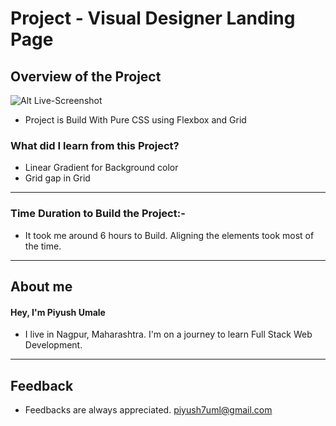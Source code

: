 # **Project - Visual Designer Landing Page**

## **Overview of the Project** 

![Alt Live-Screenshot](/finale1.png)


- Project is Build With Pure CSS using Flexbox and Grid



### **What did I learn from this Project?**

 - Linear Gradient for Background color
 - Grid gap in Grid
 

---

### **Time Duration to Build the Project:-**

- It took me around 6 hours to Build. Aligning the elements took most of the time. 

---

## **About me**

#### **Hey, I'm Piyush Umale**

- I live in Nagpur, Maharashtra. I'm on a journey to learn Full Stack Web Development.

---

## **Feedback**
- Feedbacks are always appreciated. piyush7uml@gmail.com
